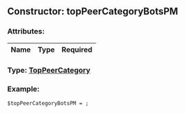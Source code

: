 ## Constructor: topPeerCategoryBotsPM  

### Attributes:

| Name     |    Type       | Required |
|----------|:-------------:|---------:|


### Type: [TopPeerCategory](../types/TopPeerCategory.md)

### Example:


```
$topPeerCategoryBotsPM = ;
```